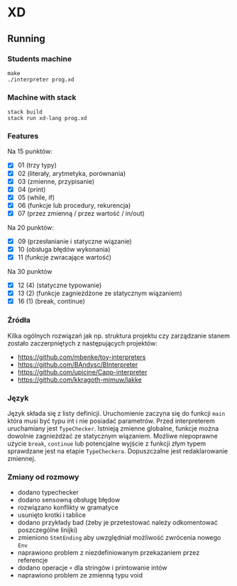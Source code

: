 # XD

## Running

### Students machine
```
make
./interpreter prog.xd
```

### Machine with stack
```
stack build
stack run xd-lang prog.xd
```

### Features
Na 15 punktów:
* [x] 01 (trzy typy)
* [x] 02 (literały, arytmetyka, porównania)
* [x] 03 (zmienne, przypisanie)
* [x] 04 (print)
* [x] 05 (while, if)
* [x] 06 (funkcje lub procedury, rekurencja)
* [x] 07 (przez zmienną / przez wartość / in/out)

Na 20 punktów:
* [x] 09 (przesłanianie i statyczne wiązanie)
* [x] 10 (obsługa błędów wykonania)
* [x] 11 (funkcje zwracające wartość)

Na 30 punktów
* [x] 12 (4) (statyczne typowanie)
* [x] 13 (2) (funkcje zagnieżdżone ze statycznym wiązaniem)
* [x] 16 (1) (break, continue)

### Źródła
Kilka ogólnych rozwiązań jak np. struktura projektu czy zarządzanie stanem
zostało zaczerpniętych z następujących projektów:
* https://github.com/mbenke/toy-interpreters
* https://github.com/BAndysc/BInterpreter
* https://github.com/upicine/Capp-interpreter
* https://github.com/kkragoth-mimuw/lakke

### Język
Język składa się z listy definicji.
Uruchomienie zaczyna się do funkcji `main` która musi być typu int i nie posiadać parametrów.
Przed interpreterem uruchamiany jest `TypeChecker`.
Istnieją zmienne globalne, funkcje można dowolnie zagnieżdżać ze statycznym wiązaniem.
Możliwe niepoprawne użycie `break`, `continue` lub potencjalne wyjście z funkcji
złym typem sprawdzane jest na etapie `TypeCheckera`.
Dopuszczalne jest redaklarowanie zmiennej.

### Zmiany od rozmowy
* dodano typechecker
* dodano sensowną obsługę błędow
* rozwiązano konflikty w gramatyce
* usunięto krotki i tablice
* dodano przykłady bad (żeby je przetestować należy odkomentować poszczególne linijki)
* zmieniono `StmtEnding` aby uwzględniał możliwość zwrócenia nowego `Env`
* naprawiono problem z niezdefiniowanym przekazaniem przez referencje
* dodano operacje `+` dla stringów i printowanie intów
* naprawiono problem ze zmienną typu void
